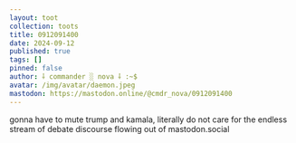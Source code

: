 ```yaml
---
layout: toot
collection: toots
title: 0912091400
date: 2024-09-12
published: true
tags: []
pinned: false
author: ⸸ commander ░ nova ⸸ :~$
avatar: /img/avatar/daemon.jpeg
mastodon: https://mastodon.online/@cmdr_nova/0912091400
---
```


gonna have to mute trump and kamala, literally do not care for the endless stream of debate discourse flowing out of mastodon.social
